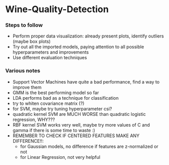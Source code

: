 # Wine-Quality-Detection

### Steps to follow
* Perform proper data visualization: already present plots, identify outliers (maybe box plots)
* Try out all the imported models, paying attention to all possible hyperparameters and improvements
* Use different evaluation techniques

### Various notes
* Support Vector Machines have quite a bad performance, find a way to improve them
* GMM is the best performing model so far
* LDA performs bad as a technique for classification
* try to whiten covariance matrix (?)
* for SVM, maybe try tuning hyperparameter csi?
* quadratic kernel SVM are MUCH WORSE than quadratic logistic regression, WHY???
* RBF kernel SVM works very well, maybe try more values of C and gamma if there is some time to waste :)
* REMEMBER TO CHECK IF CENTERED FEATURES MAKE ANY DIFFERENCE!!:
    * for Gaussian models, no difference if features are z-normalized or not
    * for Linear Regression, not very helpful





